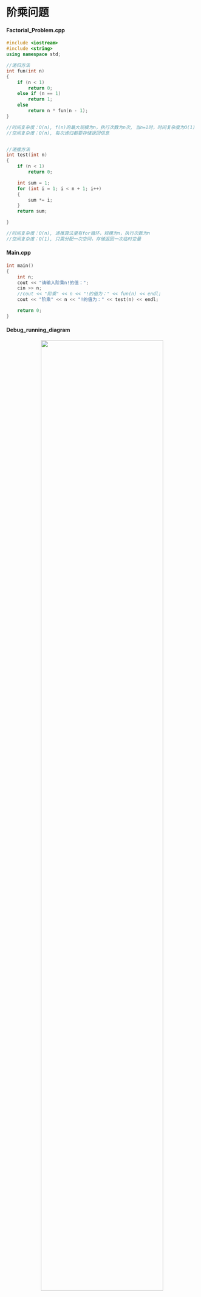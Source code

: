 # 阶乘问题

#### Factorial_Problem.cpp

```c++
#include <iostream>
#include <string>
using namespace std;

//递归方法
int fun(int n)
{
	if (n < 1)
		return 0;
	else if (n == 1)
		return 1;
	else 
		return n * fun(n - 1);
}

//时间复杂度：O(n), f(n)的最大规模为n，执行次数为n次, 当n=1时，时间复杂度为O(1)
//空间复杂度：O(n), 每次递归都要存储返回信息


//递推方法
int test(int n)
{
	if (n < 1)
		return 0;

	int sum = 1;
	for (int i = 1; i < n + 1; i++)
	{
		sum *= i;
	}
	return sum;

}

//时间复杂度：O(n), 递推算法里有for循环，规模为n，执行次数为n
//空间复杂度：O(1), 只需分配一次空间，存储返回一次临时变量

```

#### Main.cpp

```c++
int main()
{
	int n;
	cout << "请输入阶乘n!的值：";
	cin >> n;
	//cout << "阶乘" << n << "!的值为：" << fun(n) << endl;
	cout << "阶乘" << n << "!的值为：" << test(n) << endl;

	return 0;
}

```



#### Debug_running_diagram
<div align=center>
<img src="https://user-images.githubusercontent.com/70643377/141604160-0d3d9670-b100-4621-8ce0-a840a1263500.png" width="80%" height="80%">
</div>




